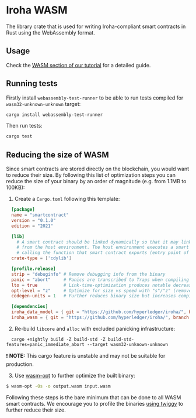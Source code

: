 # Iroha WASM

The library crate that is used for writing Iroha-compliant smart contracts in Rust using the WebAssembly format.

## Usage

Check the [WASM section of our tutorial](https://hyperledger.github.io/iroha-2-docs/guide/advanced/wasm.html) for a detailed guide.

## Running tests

Firstly install `webassembly-test-runner` to be able to run tests compiled for `wasm32-unknown-unknown` target:

```bash
cargo install webassembly-test-runner
```

Then run tests:

```bash
cargo test
```

## Reducing the size of WASM

Since smart contracts are stored directly on the blockchain, you would want to reduce their size.
By following this list of optimization steps you can reduce the size of your binary by an order of magnitude
(e.g. from 1.1MB to 100KB):

1. Create a `Cargo.toml` following this template:

  ```toml
    [package]
    name = "smartcontract"
    version = "0.1.0"
    edition = "2021"

    [lib]
      # A smart contract should be linked dynamically so that it may link to functions exported
      # from the host environment. The host environment executes a smart contract by
      # calling the function that smart contract exports (entry point of execution)
    crate-type = ['cdylib']

    [profile.release]
    strip = "debuginfo" # Remove debugging info from the binary
    panic = "abort"     # Panics are transcribed to Traps when compiling for WASM
    lto = true          # Link-time-optimization produces notable decrease in binary size
    opt-level = "z"     # Optimize for size vs speed with "s"/"z" (removes vectorization)
    codegen-units = 1   # Further reduces binary size but increases compilation time

    [dependencies]
    iroha_data_model = { git = "https://github.com/hyperledger/iroha/", branch = "iroha2", default-features = false }
    iroha_wasm = { git = "https://github.com/hyperledger/iroha/", branch = "iroha2" }
  ```

2. Re-build `libcore` and `alloc` with excluded panicking infrastructure:

  ```
    cargo +nightly build -Z build-std -Z build-std-features=panic_immediate_abort --target wasm32-unknown-unknown
  ```

  :exclamation: **NOTE:** This cargo feature is unstable and may not be suitable for production.

3. Use [wasm-opt](https://github.com/WebAssembly/binaryen) to further optimize the built binary:

  ```sh
  $ wasm-opt -Os -o output.wasm input.wasm
  ```

Following these steps is the bare minimum that can be done to all WASM smart contracts.
We encourage you to profile the binaries [using twiggy](https://rustwasm.github.io/twiggy/) to further reduce their size.
